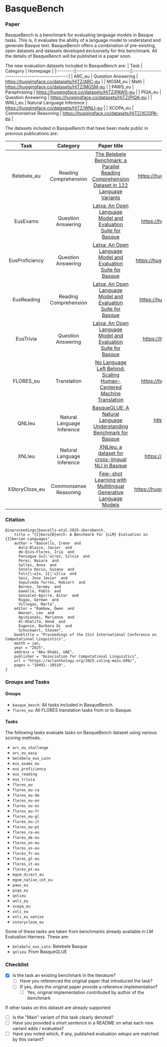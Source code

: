 # BasqueBench

### Paper

BasqueBench is a benchmark for evaluating language models in Basque tasks. This is, it evaluates the ability of a language model to understand and generate Basque text. BasqueBench offers a combination of pre-existing, open datasets and datasets developed exclusivelly for this benchmark. All the details of BasqueBench will be published in a paper soon.

The new evaluation datasets included in BasqueBench are:
| Task     | Category                   | Homepage                                      |
|:--------:|:--------------------------:|:---------------------------------------------:|
| ARC_eu   | Question Answering         | https://huggingface.co/datasets/HiTZ/ARC-eu   |
| MGSM_eu  | Math                       | https://huggingface.co/datasets/HiTZ/MGSM-eu  |
| PAWS_eu  | Paraphrasing               | https://huggingface.co/datasets/HiTZ/PAWS-eu  |
| PIQA_eu  | Question Answering         | https://huggingface.co/datasets/HiTZ/PIQA-eu  |
| WNLI_eu  | Natural Language Inference | https://huggingface.co/datasets/HiTZ/WNLI-eu  |
| XCOPA_eu | Commonsense Reasoning      | https://huggingface.co/datasets/HiTZ/XCOPA-eu |

The datasets included in BasqueBench that have been made public in previous publications are:

| Task          | Category       | Paper title          | Homepage  |
|:-------------:|:-----:|:-------------:|:-----:|
| Belebele_eu | Reading Comprehension | [The Belebele Benchmark: a Parallel Reading Comprehension Dataset in 122 Language Variants](https://arxiv.org/abs/2308.16884) | https://huggingface.co/datasets/facebook/belebele |
| EusExams | Question Answering | [Latxa: An Open Language Model and Evaluation Suite for Basque](https://arxiv.org/abs/2403.20266) | https://huggingface.co/datasets/HiTZ/EusExams |
| EusProficiency | Question Answering | [Latxa: An Open Language Model and Evaluation Suite for Basque](https://arxiv.org/abs/2403.20266) | https://huggingface.co/datasets/HiTZ/EusProficiency |
| EusReading | Reading Comprehension | [Latxa: An Open Language Model and Evaluation Suite for Basque](https://arxiv.org/abs/2403.20266) | https://huggingface.co/datasets/HiTZ/EusReading |
| EusTrivia | Question Answering | [Latxa: An Open Language Model and Evaluation Suite for Basque](https://arxiv.org/abs/2403.20266) | https://huggingface.co/datasets/HiTZ/EusTrivia |
| FLORES_eu | Translation | [No Language Left Behind: Scaling Human-Centered Machine Translation](https://arxiv.org/abs/2207.04672) | https://huggingface.co/datasets/facebook/flores |
| QNLIeu | Natural Language Inference | [BasqueGLUE: A Natural Language Understanding Benchmark for Basque](https://aclanthology.org/2022.lrec-1.172/) | https://huggingface.co/datasets/orai-nlp/basqueGLUE |
| XNLIeu | Natural Language Inference | [XNLIeu: a dataset for cross-lingual NLI in Basque](https://arxiv.org/abs/2404.06996) | https://huggingface.co/datasets/HiTZ/xnli-eu |
| XStoryCloze_eu | Commonsense Reasoning | [Few-shot Learning with Multilingual Generative Language Models](https://aclanthology.org/2022.emnlp-main.616/) | https://huggingface.co/datasets/juletxara/xstory_cloze |


### Citation

```
@inproceedings{baucells-etal-2025-iberobench,
    title = "{I}bero{B}ench: A Benchmark for {LLM} Evaluation in {I}berian Languages",
    author = "Baucells, Irene  and
      Aula-Blasco, Javier  and
      de-Dios-Flores, Iria  and
      Paniagua Su{\'a}rez, Silvia  and
      Perez, Naiara  and
      Salles, Anna  and
      Sotelo Docio, Susana  and
      Falc{\~a}o, J{\'u}lia  and
      Saiz, Jose Javier  and
      Sepulveda Torres, Robiert  and
      Barnes, Jeremy  and
      Gamallo, Pablo  and
      Gonzalez-Agirre, Aitor  and
      Rigau, German  and
      Villegas, Marta",
    editor = "Rambow, Owen  and
      Wanner, Leo  and
      Apidianaki, Marianna  and
      Al-Khalifa, Hend  and
      Eugenio, Barbara Di  and
      Schockaert, Steven",
    booktitle = "Proceedings of the 31st International Conference on Computational Linguistics",
    month = jan,
    year = "2025",
    address = "Abu Dhabi, UAE",
    publisher = "Association for Computational Linguistics",
    url = "https://aclanthology.org/2025.coling-main.699/",
    pages = "10491--10519",
}
```

### Groups and Tasks

#### Groups

- `basque_bench`: All tasks included in BasqueBench.
- `flores_eu`: All FLORES translation tasks from or to Basque.

#### Tasks

The following tasks evaluate tasks on BasqueBench dataset using various scoring methods.
  - `arc_eu_challenge`
  - `arc_eu_easy`
  - `belebele_eus_Latn`
  - `eus_exams_eu`
  - `eus_proficiency`
  - `eus_reading`
  - `eus_trivia`
  - `flores_eu`
  - `flores_eu-ca`
  - `flores_eu-de`
  - `flores_eu-en`
  - `flores_eu-es`
  - `flores_eu-fr`
  - `flores_eu-gl`
  - `flores_eu-it`
  - `flores_eu-pt`
  - `flores_ca-eu`
  - `flores_de-eu`
  - `flores_en-eu`
  - `flores_es-eu`
  - `flores_fr-eu`
  - `flores_gl-eu`
  - `flores_it-eu`
  - `flores_pt-eu`
  - `mgsm_direct_eu`
  - `mgsm_native_cot_eu`
  - `paws_eu`
  - `piqa_eu`
  - `qnlieu`
  - `wnli_eu`
  - `xcopa_eu`
  - `xnli_eu`
  - `xnli_eu_native`
  - `xstorycloze_eu`

Some of these tasks are taken from benchmarks already available in LM Evaluation Harness. These are:
- `belebele_eus_Latn`: Belebele Basque
- `qnlieu`: From BasqueGLUE


### Checklist

* [x] Is the task an existing benchmark in the literature?
  * [ ] Have you referenced the original paper that introduced the task?
  * [ ] If yes, does the original paper provide a reference implementation?
    * [ ] Yes, original implementation contributed by author of the benchmark

If other tasks on this dataset are already supported:
* [ ] Is the "Main" variant of this task clearly denoted?
* [ ] Have you provided a short sentence in a README on what each new variant adds / evaluates?
* [ ] Have you noted which, if any, published evaluation setups are matched by this variant?
